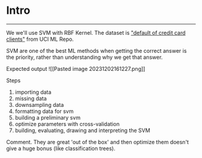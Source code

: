 # Intro
---
We we'll use SVM with RBF Kernel.
The dataset is ["default of credit card clients"](https://archive.ics.uci.edu/dataset/350/default+of+credit+card+clients) from UCI ML Repo.

SVM are one of the best ML methods when getting the correct answer is the priority, rather than understanding why we get that answer.

Expected output
![[Pasted image 20231202161227.png]]

Steps
1. importing data
2. missing data
3. downsampling data
4. formatting data for svm
5. building a preliminary svm
6. optimize parameters with cross-validation
7. building, evaluating, drawing and interpreting the SVM

Comment.
They are great 'out of the box' and then optimize them doesn't give a huge bonus (like classification trees).

